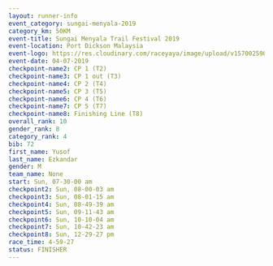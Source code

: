 ```yaml
---
layout: runner-info 
event_category: sungai-menyala-2019 
category_km: 50KM 
event-title: Sungai Menyala Trail Festival 2019 
event-location: Port Dickson Malaysia 
event-logo: https://res.cloudinary.com/raceyaya/image/upload/v1570025907/logo/smft_rwzxh1.jpg 
event-date: 04-07-2019 
checkpoint-name2: CP 1 (T2) 
checkpoint-name3: CP 1 out (T3) 
checkpoint-name4: CP 2 (T4) 
checkpoint-name5: CP 3 (T5) 
checkpoint-name6: CP 4 (T6) 
checkpoint-name7: CP 5 (T7) 
checkpoint-name8: Finishing Line (T8) 
overall_rank: 10
gender_rank: 8
category_rank: 4
bib: 72
first_name: Yusof
last_name: Ezkandar
gender: M
team_name: None
start: Sun, 07-30-00 am
checkpoint2: Sun, 08-00-03 am
checkpoint3: Sun, 08-01-15 am
checkpoint4: Sun, 08-49-39 am
checkpoint5: Sun, 09-11-43 am
checkpoint6: Sun, 10-10-04 am
checkpoint7: Sun, 10-42-23 am
checkpoint8: Sun, 12-29-27 pm
race_time: 4-59-27
status: FINISHER
---
```

